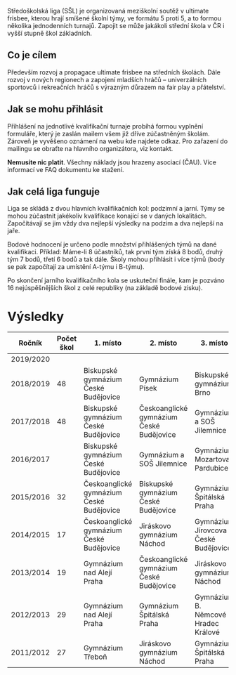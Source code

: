 Středoškolská liga (SŠL) je organizovaná meziškolní soutěž v ultimate frisbee, kterou hrají smíšené školní týmy, ve formátu 5 proti 5, a to formou několika jednodenních turnajů. Zapojit se může jakákoli střední škola v ČR i vyšší stupně škol základních.
 
## Co je cílem

Především rozvoj a propagace ultimate frisbee na středních školách. Dále rozvoj v nových regionech a zapojení mladších hráčů –⁠ univerzálních sportovců i rekreačních hráčů s výrazným důrazem na fair play a přátelství.
 
## Jak se mohu přihlásit

Přihlášení na jednotlivé kvalifikační turnaje probíhá formou vyplnění formuláře, který je zaslán mailem všem již dříve zúčastněným školám. Zároveň je vyvěšeno oznámení na webu kde najdete odkaz. Pro zařazení do mailingu se obraťte na hlavního organizátora, viz kontakt.

**Nemusíte nic platit**. Všechny náklady jsou hrazeny asociací (ČAU). Více informací ve FAQ dokumentu ke stažení.
 
## Jak celá liga funguje

Liga se skládá z dvou hlavních kvalifikačních kol: podzimní a jarní. Týmy se mohou zúčastnit jakékoliv kvalifikace konající se v daných lokalitách. Započítávají se jim vždy dva nejlepší výsledky na podzim a dva nejlepší na jaře.

Bodové hodnocení je určeno podle množství přihlášených týmů na dané kvalifikaci. Příklad: Máme-li 8 účastníků, tak první tým získá 8 bodů, druhý tým 7 bodů, třetí 6 bodů a tak dále. Školy mohou přihlásit i více týmů (body se pak započítají za umístění A-týmu i B-týmu).

Po skončení jarního kvalifikačního kola se uskuteční finále, kam je pozváno 16 nejúspěšnějších škol z celé republiky (na základě bodové zisku).

# Výsledky

| Ročník    | Počet škol | 1. místo                             | 2. místo        | 3. místo                 |
| --------- | ---------- | ------------------------------------ | --------------- | ------------------------ |
| 2019/2020 |            |                                      |                 |                          |
| 2018/2019 | 48         | Biskupské gymnázium České Budějovice | Gymnázium Písek | Biskupské gymnázium Brno |
| 2017/2018 | 48         | Biskupské gymnázium České Budějovice | Českoanglické gymnázium České Budějovice | Gymnázium a SOŠ Jilemnice |
| 2016/2017 |          | Biskupské gymnázium České Budějovice | Gymnázium a SOŠ Jilemnice | Gymnázium Mozartova Pardubice |
| 2015/2016 | 32         | Českoanglické gymnázium České Budějovice | Biskupské gymnázium České Budějovice | Gymnázium Špitálská Praha |
| 2014/2015 | 17         | Českoanglické gymnázium České Budějovice | Jiráskovo gymnázium Náchod| Gymnázium Jírovcova České Budějovice |
| 2013/2014 | 19         | Gymnázium nad Alejí Praha | Českoanglické gymnázium České Budějovice| Jiráskovo gymnázium Náchod |
| 2012/2013 | 29         | Gymnázium nad Alejí Praha | Gymnázium Špitálská Praha| Gymnázium B. Němcové Hradec Králové |
| 2011/2012 | 27         | Gymnázium Třeboň | Jiráskovo gymnázium Náchod| Gymnázium Špitálská Praha |


